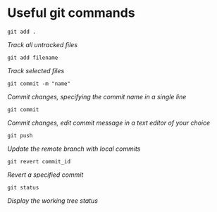# Useful git commands

```
git add .
```
_Track all untracked files_

```
git add filename
```
_Track selected files_

```
git commit -m "name"
```
_Commit changes, specifying the commit name in a single line_

```
git commit
```
_Commit changes, edit commit message in a text editor of your choice_

```
git push
```
_Update the remote branch with local commits_

```
git revert commit_id
```
_Revert a specified commit_

```
git status
```
_Display the working tree status_
